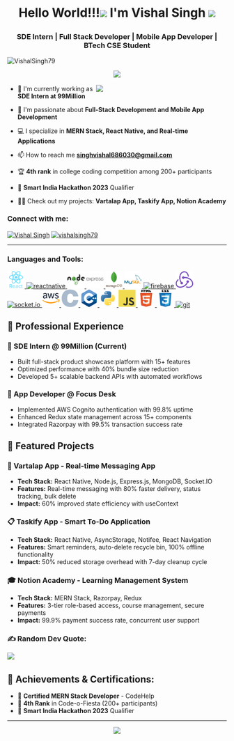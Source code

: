 # <p align="center">Hello World!!!<img src="https://c.tenor.com/EBmx3jdTXH0AAAAi/smiley-emoji.gif" width="35"> I'm Vishal Singh <img src="https://c.tenor.com/hdKETn79a68AAAAj/pacman.gif" width="40"></p>

<h3 align="center">SDE Intern | Full Stack Developer | Mobile App Developer | BTech CSE Student</h3>
<p align="left"> <img src="https://komarev.com/ghpvc/?username=VishalSingh79&label=Profile%20views&color=0e75b6&style=flat" alt="VishalSingh79" /> </p>

<p  align="center" ><img src="https://qrangers.com/wp-content/uploads/2021/07/Banner-Introduction-to-Coding.png"/></p>

<img align='right' src="https://media.giphy.com/media/M9gbBd9nbDrOTu1Mqx/giphy.gif" width="300">

- 🔭 I'm currently working as **SDE Intern at 99Million**

- 🌱 I'm passionate about **Full-Stack Development and Mobile App Development**

- 💻 I specialize in **MERN Stack, React Native, and Real-time Applications**

- 📫 How to reach me **singhvishal686030@gmail.com**

- 🏆 **4th rank** in college coding competition among 200+ participants

- 🎯 **Smart India Hackathon 2023** Qualifier

- 👨‍💻 Check out my projects: **Vartalap App, Taskify App, Notion Academy**

<h3 align="left">Connect with me:</h3>
<p align="left">
<a href="https://linkedin.com/in/vishalsingh79" target="_blank"><img align="center" src="https://raw.githubusercontent.com/rahuldkjain/github-profile-readme-generator/master/src/images/icons/Social/linked-in-alt.svg" alt="Vishal Singh" height="30" width="40" /></a>
<a href="https://leetcode.com/u/Vishal_Singh79" target="_blank"><img align="center" src="https://raw.githubusercontent.com/rahuldkjain/github-profile-readme-generator/master/src/images/icons/Social/leet-code.svg" alt="vishalsingh79" height="30" width="40" /></a>
</p>

<hr>

<h3 align="left">Languages and Tools:</h3>
<p align="left"> 
<a href="https://reactjs.org/" target="_blank" rel="noreferrer"> <img src="https://raw.githubusercontent.com/devicons/devicon/master/icons/react/react-original-wordmark.svg" alt="react" width="40" height="40"/> </a>
<a href="https://reactnative.dev/" target="_blank" rel="noreferrer"> <img src="https://reactnative.dev/img/header_logo.svg" alt="reactnative" width="40" height="40"/> </a>
<a href="https://nodejs.org" target="_blank" rel="noreferrer"> <img src="https://raw.githubusercontent.com/devicons/devicon/master/icons/nodejs/nodejs-original-wordmark.svg" alt="nodejs" width="40" height="40"/> </a>
<a href="https://expressjs.com" target="_blank" rel="noreferrer"> <img src="https://raw.githubusercontent.com/devicons/devicon/master/icons/express/express-original-wordmark.svg" alt="express" width="40" height="40"/> </a>
<a href="https://www.mongodb.com/" target="_blank" rel="noreferrer"> <img src="https://raw.githubusercontent.com/devicons/devicon/master/icons/mongodb/mongodb-original-wordmark.svg" alt="mongodb" width="40" height="40"/> </a>
<a href="https://www.mysql.com/" target="_blank" rel="noreferrer"> <img src="https://raw.githubusercontent.com/devicons/devicon/master/icons/mysql/mysql-original-wordmark.svg" alt="mysql" width="40" height="40"/> </a>
<a href="https://firebase.google.com/" target="_blank" rel="noreferrer"> <img src="https://www.vectorlogo.zone/logos/firebase/firebase-icon.svg" alt="firebase" width="40" height="40"/> </a>
<a href="https://redux.js.org" target="_blank" rel="noreferrer"> <img src="https://raw.githubusercontent.com/devicons/devicon/master/icons/redux/redux-original.svg" alt="redux" width="40" height="40"/> </a>
<a href="https://socket.io" target="_blank" rel="noreferrer"> <img src="https://socket.io/images/logo.svg" alt="socket.io" width="40" height="40"/> </a>
<a href="https://aws.amazon.com" target="_blank" rel="noreferrer"> <img src="https://raw.githubusercontent.com/devicons/devicon/master/icons/amazonwebservices/amazonwebservices-original-wordmark.svg" alt="aws" width="40" height="40"/> </a>
<a href="https://www.cprogramming.com/" target="_blank" rel="noreferrer"> <img src="https://raw.githubusercontent.com/devicons/devicon/master/icons/c/c-original.svg" alt="c" width="40" height="40"/> </a>
<a href="https://www.w3schools.com/cpp/" target="_blank" rel="noreferrer"> <img src="https://raw.githubusercontent.com/devicons/devicon/master/icons/cplusplus/cplusplus-original.svg" alt="cplusplus" width="40" height="40"/> </a>
<a href="https://www.python.org" target="_blank" rel="noreferrer"> <img src="https://raw.githubusercontent.com/devicons/devicon/master/icons/python/python-original.svg" alt="python" width="40" height="40"/> </a>
<a href="https://developer.mozilla.org/en-US/docs/Web/JavaScript" target="_blank" rel="noreferrer"> <img src="https://raw.githubusercontent.com/devicons/devicon/master/icons/javascript/javascript-original.svg" alt="javascript" width="40" height="40"/> </a>
<a href="https://www.w3.org/html/" target="_blank" rel="noreferrer"> <img src="https://raw.githubusercontent.com/devicons/devicon/master/icons/html5/html5-original-wordmark.svg" alt="html5" width="40" height="40"/> </a>
<a href="https://www.w3schools.com/css/" target="_blank" rel="noreferrer"> <img src="https://raw.githubusercontent.com/devicons/devicon/master/icons/css3/css3-original-wordmark.svg" alt="css3" width="40" height="40"/> </a>
<a href="https://git-scm.com/" target="_blank" rel="noreferrer"> <img src="https://www.vectorlogo.zone/logos/git-scm/git-scm-icon.svg" alt="git" width="40" height="40"/> </a>
</p>


## 💼 Professional Experience

### 🔹 SDE Intern @ 99Million (Current)
- Built full-stack product showcase platform with 15+ features
- Optimized performance with 40% bundle size reduction
- Developed 5+ scalable backend APIs with automated workflows

### 🔹 App Developer @ Focus Desk  
- Implemented AWS Cognito authentication with 99.8% uptime
- Enhanced Redux state management across 15+ components
- Integrated Razorpay with 99.5% transaction success rate



## 🚀 Featured Projects

### 📱 Vartalap App - Real-time Messaging App
- **Tech Stack:** React Native, Node.js, Express.js, MongoDB, Socket.IO
- **Features:** Real-time messaging with 80% faster delivery, status tracking, bulk delete
- **Impact:** 60% improved state efficiency with useContext

### 📋 Taskify App - Smart To-Do Application  
- **Tech Stack:** React Native, AsyncStorage, Notifee, React Navigation
- **Features:** Smart reminders, auto-delete recycle bin, 100% offline functionality
- **Impact:** 50% reduced storage overhead with 7-day cleanup cycle

### 🎓 Notion Academy - Learning Management System
- **Tech Stack:** MERN Stack, Razorpay, Redux
- **Features:** 3-tier role-based access, course management, secure payments
- **Impact:** 99.9% payment success rate, concurrent user support


### ✍️ Random Dev Quote:
![](https://quotes-github-readme.vercel.app/api?type=horizontal&theme=radical)

## 🎯 Achievements & Certifications:
- 🏅 **Certified MERN Stack Developer** - CodeHelp
- 🥉 **4th Rank** in Code-o-Fiesta (200+ participants)  
- 🚀 **Smart India Hackathon 2023** Qualifier

---

<p align="center">
  <img src="https://capsule-render.vercel.app/api?type=waving&color=gradient&height=60&section=footer"/>
</p>
